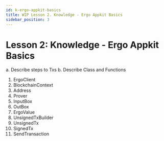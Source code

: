 ```yaml
---
id: k-ergo-appkit-basics
title: WIP Lesson 2. Knowledge - Ergo Appkit Basics
sidebar_position: 3
---
```


# Lesson 2: Knowledge - Ergo Appkit Basics

a. Describe steps to Txs
b. Describe Class and Functions

1. ErgoClient
2. BlockchainContext
3. Address
4. Prover
5. InputBox
6. OutBox
7. ErgoValue
8. UnsignedTxBuilder
9. UnsignedTx
10. SignedTx
11. SendTransaction
